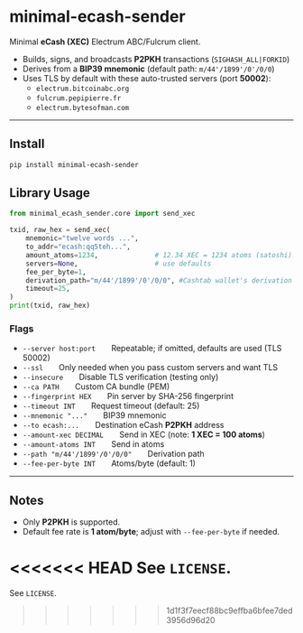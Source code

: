 # minimal-ecash-sender

Minimal **eCash (XEC)** Electrum ABC/Fulcrum client.

- Builds, signs, and broadcasts **P2PKH** transactions (`SIGHASH_ALL|FORKID`)
- Derives from a **BIP39 mnemonic** (default path: `m/44'/1899'/0'/0/0`)
- Uses TLS by default with these auto-trusted servers (port **50002**):
  - `electrum.bitcoinabc.org`
  - `fulcrum.pepipierre.fr`
  - `electrum.bytesofman.com`

---

## Install

```bash
pip install minimal-ecash-sender
```

## Library Usage

```python
from minimal_ecash_sender.core import send_xec

txid, raw_hex = send_xec(
    mnemonic="twelve words ...",
    to_addr="ecash:qq5teh...",
    amount_atoms=1234,              # 12.34 XEC = 1234 atoms (satoshi)
    servers=None,                   # use defaults
    fee_per_byte=1,
    derivation_path="m/44'/1899'/0'/0/0", #Cashtab wallet's derivation path
    timeout=25,
)
print(txid, raw_hex)
```
### Flags

- `--server host:port`  Repeatable; if omitted, defaults are used (TLS 50002)
- `--ssl`  Only needed when you pass custom servers and want TLS
- `--insecure`  Disable TLS verification (testing only)
- `--ca PATH`  Custom CA bundle (PEM)
- `--fingerprint HEX`  Pin server by SHA-256 fingerprint
- `--timeout INT`  Request timeout (default: 25)
- `--mnemonic "..."`  BIP39 mnemonic
- `--to ecash:...`  Destination eCash **P2PKH** address
- `--amount-xec DECIMAL`  Send in XEC (note: **1 XEC = 100 atoms**)
- `--amount-atoms INT`  Send in atoms
- `--path "m/44'/1899'/0'/0/0"`  Derivation path
- `--fee-per-byte INT`  Atoms/byte (default: 1)
---

## Notes

- Only **P2PKH** is supported.
- Default fee rate is **1 atom/byte**; adjust with `--fee-per-byte` if needed.

<<<<<<< HEAD
See `LICENSE`.
=======
See `LICENSE`.

>>>>>>> 1d1f3f7eecf88bc9effba6bfee7ded3956d96d20
